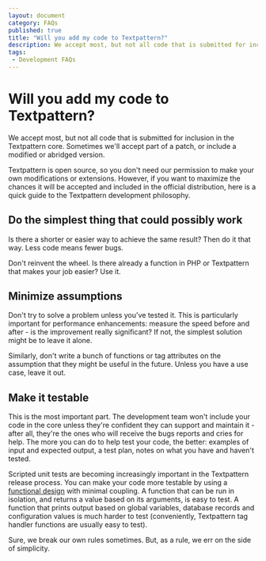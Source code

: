 ```yaml
---
layout: document
category: FAQs
published: true
title: "Will you add my code to Textpattern?"
description: We accept most, but not all code that is submitted for inclusion in the Textpattern core.
tags:
 - Development FAQs
---
```


# Will you add my code to Textpattern?

We accept most, but not all code that is submitted for inclusion in the Textpattern core. Sometimes we'll accept part of a patch, or include a modified or abridged version.

Textpattern is open source, so you don't need our permission to make your own modifications or extensions. However, if you want to maximize the chances it will be accepted and included in the official distribution, here is a quick guide to the Textpattern development philosophy.

## Do the simplest thing that could possibly work

Is there a shorter or easier way to achieve the same result? Then do it that way. Less code means fewer bugs.

Don't reinvent the wheel. Is there already a function in PHP or Textpattern that makes your job easier? Use it.

## Minimize assumptions

Don't try to solve a problem unless you've tested it. This is particularly important for performance enhancements: measure the speed before and after - is the improvement really significant? If not, the simplest solution might be to leave it alone.

Similarly, don't write a bunch of functions or tag attributes on the assumption that they might be useful in the future. Unless you have a use case, leave it out.

## Make it testable

This is the most important part. The development team won't include your code in the core unless they're confident they can support and maintain it - after all, they're the ones who will receive the bugs reports and cries for help. The more you can do to help test your code, the better: examples of input and expected output, a test plan, notes on what you have and haven't tested.

Scripted unit tests are becoming increasingly important in the Textpattern release process. You can make your code more testable by using a [functional design](https://en.wikipedia.org/wiki/Functional_design) with minimal coupling. A function that can be run in isolation, and returns a value based on its arguments, is easy to test. A function that prints output based on global variables, database records and configuration values is much harder to test (conveniently, Textpattern tag handler functions are usually easy to test).

Sure, we break our own rules sometimes. But, as a rule, we err on the side of simplicity.
